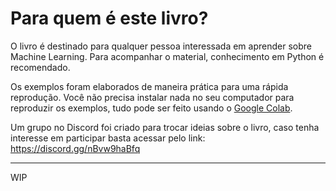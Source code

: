 # Para quem é este livro?

O livro é destinado para qualquer pessoa interessada em aprender sobre Machine Learning. Para acompanhar o material, conhecimento em Python é recomendado.

Os exemplos foram elaborados de maneira prática para uma rápida reprodução. Você não precisa instalar nada no seu computador para reproduzir os exemplos, tudo pode ser feito usando o [Google Colab](https://colab.research.google.com/).

Um grupo no Discord foi criado para trocar ideias sobre o livro, caso tenha interesse em participar basta acessar pelo link: https://discord.gg/nBvw9haBfq

---
WIP
